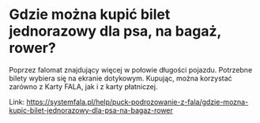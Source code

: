 # Gdzie można kupić bilet jednorazowy dla psa, na bagaż, rower?


Poprzez falomat znajdujący więcej w połowie długości pojazdu. Potrzebne bilety wybiera się na ekranie dotykowym. Kupując, można korzystać zarówno z Karty FALA, jak i z karty płatniczej.




Link: https://systemfala.pl/help/puck-podrozowanie-z-fala/gdzie-mozna-kupic-bilet-jednorazowy-dla-psa-na-bagaz-rower
